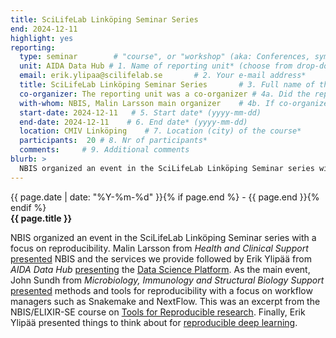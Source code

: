 ```yaml
---
title: SciLifeLab Linköping Seminar Series
end: 2024-12-11
highlight: yes
reporting:
  type: seminar        # "course", or "workshop" (aka: Conferences, symposia, seminars and workshops)
  unit: AIDA Data Hub # 1. Name of reporting unit* (choose from drop-down menu)
  email: erik.ylipaa@scilifelab.se       # 2. Your e-mail address* 	
  title: SciLifeLab Linköping Seminar Series       # 3. Full name of the course/activity*
  co-organizer: The reporting unit was a co-organizer # 4a. Did the reporting unit organize or co-organize the course?* : "The reporting unit was a co-organizer", or "The reporting unit was the main organizer". 	
  with-whom: NBIS, Malin Larsson main organizer    # 4b. If co-organized, with whom?
  start-date: 2024-12-11   # 5. Start date* (yyyy-mm-dd)
  end-date: 2024-12-11    # 6. End date* (yyyy-mm-dd) 	
  location: CMIV Linköping    # 7. Location (city) of the course*
  participants:  20 # 8. Nr of participants*
  comments:     # 9. Additional comments
blurb: >
  NBIS organized an event in the SciLifeLab Linköping Seminar series with a focus reproducability.  AIDA Data Hub [presented](https://docs.google.com/presentation/d/1My5e_ha-sWLMecRO8Cq0gmtBIBD41gxg/edit?usp=sharing&ouid=116285713938211495704&rtpof=true&sd=true) the [Data Science Platform](dsp) and some things to think about for [reproducible deep learning](https://docs.google.com/presentation/d/169UBLsn2M1EdAGmUp0blMnX5yRMcRDl2/edit?usp=sharing&ouid=116285713938211495704&rtpof=true&sd=true).
---
```

<span class="small">{{ page.date | date: "%Y-%m-%d" }}{% if page.end %} - {{ page.end }}{% endif %}</span>  
<strong>{{ page.title }}</strong>  
  
  NBIS organized an event in the SciLifeLab Linköping Seminar series with a focus on reproducibility. Malin Larsson from *Health and Clinical Support* [presented](https://drive.google.com/file/d/1wrucFaeLXUVOhKieipM2j93hA7iTmBXR/view?usp=sharing) NBIS and the services we provide followed by Erik Ylipää from *AIDA Data Hub* [presenting](https://docs.google.com/presentation/d/1My5e_ha-sWLMecRO8Cq0gmtBIBD41gxg/edit?usp=sharing&ouid=116285713938211495704&rtpof=true&sd=true) the [Data Science Platform](dsp).
  As the main event, John Sundh from *Microbiology, Immunology and Structural Biology Support* [presented](https://drive.google.com/drive/folders/1MUNjKjARXO1U6D3Pe-lCNiBC-2C89qcS?usp=sharing) methods and tools for reproducibility with a focus on workflow managers such as Snakemake and NextFlow. This was an excerpt from the NBIS/ELIXIR-SE course on [Tools for Reproducible research](https://nbis.se/training/3). Finally, Erik Ylipää presented things to think about for [reproducible deep learning](https://docs.google.com/presentation/d/169UBLsn2M1EdAGmUp0blMnX5yRMcRDl2/edit?usp=sharing&ouid=116285713938211495704&rtpof=true&sd=true).


